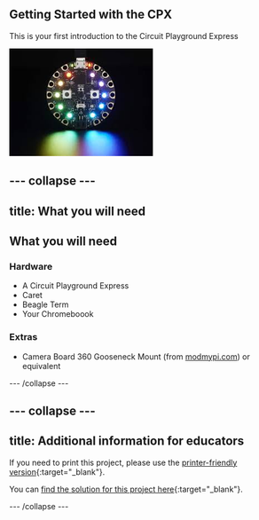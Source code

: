 ## Getting Started with the CPX

This is your first introduction to the Circuit Playground Express

![Banner image](images/cpx.jpeg)

--- collapse ---
---
title: What you will need
---
## What you will need

### Hardware
- A Circuit Playground Express
- Caret
- Beagle Term
- Your Chromeboook

### Extras

- Camera Board 360 Gooseneck Mount (from [modmypi.com](https://www.modmypi.com/raspberry-pi/camera/camera-cases/camera-board-360-gooseneck-mount)) or equivalent

--- /collapse ---

--- collapse ---
---
title: Additional information for educators
---

If you need to print this project, please use the [printer-friendly version](https://projects.raspberrypi.org/en/projects/parent-detector/print){:target="_blank"}.

You can [find the solution for this project here](http://rpf.io/p/en/parent-detector-get){:target="_blank"}.

--- /collapse ---

